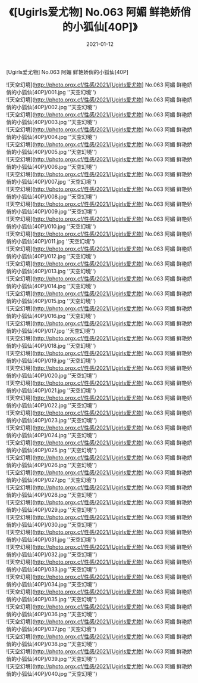 ﻿---
layout: post
title:  《[Ugirls爱尤物] No.063 阿媚 鲜艳娇俏的小狐仙[40P]》
date:   2021-01-12
img: http://photo.orgx.cf/性感/2021/[Ugirls爱尤物] No.063 阿媚 鲜艳娇俏的小狐仙[40P]/000.jpg
categories: [美女, 性感, 泳衣]
---

[Ugirls爱尤物] No.063 阿媚 鲜艳娇俏的小狐仙[40P]



![天空幻境](http://photo.orgx.cf/性感/2021/[Ugirls爱尤物] No.063 阿媚 鲜艳娇俏的小狐仙[40P]/001.jpg ''天空幻境'') <br>
![天空幻境](http://photo.orgx.cf/性感/2021/[Ugirls爱尤物] No.063 阿媚 鲜艳娇俏的小狐仙[40P]/002.jpg ''天空幻境'') <br>
![天空幻境](http://photo.orgx.cf/性感/2021/[Ugirls爱尤物] No.063 阿媚 鲜艳娇俏的小狐仙[40P]/003.jpg ''天空幻境'') <br>
![天空幻境](http://photo.orgx.cf/性感/2021/[Ugirls爱尤物] No.063 阿媚 鲜艳娇俏的小狐仙[40P]/004.jpg ''天空幻境'') <br>
![天空幻境](http://photo.orgx.cf/性感/2021/[Ugirls爱尤物] No.063 阿媚 鲜艳娇俏的小狐仙[40P]/005.jpg ''天空幻境'') <br>
![天空幻境](http://photo.orgx.cf/性感/2021/[Ugirls爱尤物] No.063 阿媚 鲜艳娇俏的小狐仙[40P]/006.jpg ''天空幻境'') <br>
![天空幻境](http://photo.orgx.cf/性感/2021/[Ugirls爱尤物] No.063 阿媚 鲜艳娇俏的小狐仙[40P]/007.jpg ''天空幻境'') <br>
![天空幻境](http://photo.orgx.cf/性感/2021/[Ugirls爱尤物] No.063 阿媚 鲜艳娇俏的小狐仙[40P]/008.jpg ''天空幻境'') <br>
![天空幻境](http://photo.orgx.cf/性感/2021/[Ugirls爱尤物] No.063 阿媚 鲜艳娇俏的小狐仙[40P]/009.jpg ''天空幻境'') <br>
![天空幻境](http://photo.orgx.cf/性感/2021/[Ugirls爱尤物] No.063 阿媚 鲜艳娇俏的小狐仙[40P]/010.jpg ''天空幻境'') <br>
![天空幻境](http://photo.orgx.cf/性感/2021/[Ugirls爱尤物] No.063 阿媚 鲜艳娇俏的小狐仙[40P]/011.jpg ''天空幻境'') <br>
![天空幻境](http://photo.orgx.cf/性感/2021/[Ugirls爱尤物] No.063 阿媚 鲜艳娇俏的小狐仙[40P]/012.jpg ''天空幻境'') <br>
![天空幻境](http://photo.orgx.cf/性感/2021/[Ugirls爱尤物] No.063 阿媚 鲜艳娇俏的小狐仙[40P]/013.jpg ''天空幻境'') <br>
![天空幻境](http://photo.orgx.cf/性感/2021/[Ugirls爱尤物] No.063 阿媚 鲜艳娇俏的小狐仙[40P]/014.jpg ''天空幻境'') <br>
![天空幻境](http://photo.orgx.cf/性感/2021/[Ugirls爱尤物] No.063 阿媚 鲜艳娇俏的小狐仙[40P]/015.jpg ''天空幻境'') <br>
![天空幻境](http://photo.orgx.cf/性感/2021/[Ugirls爱尤物] No.063 阿媚 鲜艳娇俏的小狐仙[40P]/016.jpg ''天空幻境'') <br>
![天空幻境](http://photo.orgx.cf/性感/2021/[Ugirls爱尤物] No.063 阿媚 鲜艳娇俏的小狐仙[40P]/017.jpg ''天空幻境'') <br>
![天空幻境](http://photo.orgx.cf/性感/2021/[Ugirls爱尤物] No.063 阿媚 鲜艳娇俏的小狐仙[40P]/018.jpg ''天空幻境'') <br>
![天空幻境](http://photo.orgx.cf/性感/2021/[Ugirls爱尤物] No.063 阿媚 鲜艳娇俏的小狐仙[40P]/019.jpg ''天空幻境'') <br>
![天空幻境](http://photo.orgx.cf/性感/2021/[Ugirls爱尤物] No.063 阿媚 鲜艳娇俏的小狐仙[40P]/020.jpg ''天空幻境'') <br>
![天空幻境](http://photo.orgx.cf/性感/2021/[Ugirls爱尤物] No.063 阿媚 鲜艳娇俏的小狐仙[40P]/021.jpg ''天空幻境'') <br>
![天空幻境](http://photo.orgx.cf/性感/2021/[Ugirls爱尤物] No.063 阿媚 鲜艳娇俏的小狐仙[40P]/022.jpg ''天空幻境'') <br>
![天空幻境](http://photo.orgx.cf/性感/2021/[Ugirls爱尤物] No.063 阿媚 鲜艳娇俏的小狐仙[40P]/023.jpg ''天空幻境'') <br>
![天空幻境](http://photo.orgx.cf/性感/2021/[Ugirls爱尤物] No.063 阿媚 鲜艳娇俏的小狐仙[40P]/024.jpg ''天空幻境'') <br>
![天空幻境](http://photo.orgx.cf/性感/2021/[Ugirls爱尤物] No.063 阿媚 鲜艳娇俏的小狐仙[40P]/025.jpg ''天空幻境'') <br>
![天空幻境](http://photo.orgx.cf/性感/2021/[Ugirls爱尤物] No.063 阿媚 鲜艳娇俏的小狐仙[40P]/026.jpg ''天空幻境'') <br>
![天空幻境](http://photo.orgx.cf/性感/2021/[Ugirls爱尤物] No.063 阿媚 鲜艳娇俏的小狐仙[40P]/027.jpg ''天空幻境'') <br>
![天空幻境](http://photo.orgx.cf/性感/2021/[Ugirls爱尤物] No.063 阿媚 鲜艳娇俏的小狐仙[40P]/028.jpg ''天空幻境'') <br>
![天空幻境](http://photo.orgx.cf/性感/2021/[Ugirls爱尤物] No.063 阿媚 鲜艳娇俏的小狐仙[40P]/029.jpg ''天空幻境'') <br>
![天空幻境](http://photo.orgx.cf/性感/2021/[Ugirls爱尤物] No.063 阿媚 鲜艳娇俏的小狐仙[40P]/030.jpg ''天空幻境'') <br>
![天空幻境](http://photo.orgx.cf/性感/2021/[Ugirls爱尤物] No.063 阿媚 鲜艳娇俏的小狐仙[40P]/031.jpg ''天空幻境'') <br>
![天空幻境](http://photo.orgx.cf/性感/2021/[Ugirls爱尤物] No.063 阿媚 鲜艳娇俏的小狐仙[40P]/032.jpg ''天空幻境'') <br>
![天空幻境](http://photo.orgx.cf/性感/2021/[Ugirls爱尤物] No.063 阿媚 鲜艳娇俏的小狐仙[40P]/033.jpg ''天空幻境'') <br>
![天空幻境](http://photo.orgx.cf/性感/2021/[Ugirls爱尤物] No.063 阿媚 鲜艳娇俏的小狐仙[40P]/034.jpg ''天空幻境'') <br>
![天空幻境](http://photo.orgx.cf/性感/2021/[Ugirls爱尤物] No.063 阿媚 鲜艳娇俏的小狐仙[40P]/035.jpg ''天空幻境'') <br>
![天空幻境](http://photo.orgx.cf/性感/2021/[Ugirls爱尤物] No.063 阿媚 鲜艳娇俏的小狐仙[40P]/036.jpg ''天空幻境'') <br>
![天空幻境](http://photo.orgx.cf/性感/2021/[Ugirls爱尤物] No.063 阿媚 鲜艳娇俏的小狐仙[40P]/037.jpg ''天空幻境'') <br>
![天空幻境](http://photo.orgx.cf/性感/2021/[Ugirls爱尤物] No.063 阿媚 鲜艳娇俏的小狐仙[40P]/038.jpg ''天空幻境'') <br>
![天空幻境](http://photo.orgx.cf/性感/2021/[Ugirls爱尤物] No.063 阿媚 鲜艳娇俏的小狐仙[40P]/039.jpg ''天空幻境'') <br>
![天空幻境](http://photo.orgx.cf/性感/2021/[Ugirls爱尤物] No.063 阿媚 鲜艳娇俏的小狐仙[40P]/040.jpg ''天空幻境'') <br>